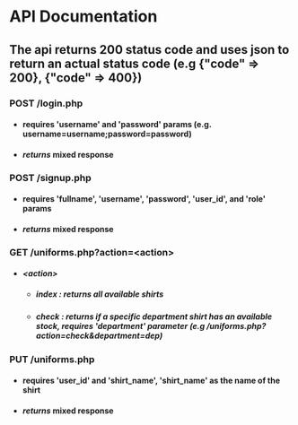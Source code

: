 # API Documentation

## The api returns 200 status code and uses json to return an actual status code (e.g {"code" => 200}, {"code" => 400})

### POST /login.php
- #### requires 'username' and 'password' params (e.g. username=username;password=password)
- #### *returns* mixed response
### POST /signup.php
- #### requires 'fullname', 'username', 'password', 'user_id', and 'role' params
- #### *returns* mixed response


### GET /uniforms.php?action=\<action\>
- #### *\<action\>*
    - ##### index : returns all available shirts
    - ##### check : returns if a specific department shirt has an available stock, requires 'department' parameter (e.g /uniforms.php?action=check&department=dep)
### PUT /uniforms.php
- #### requires 'user_id' and 'shirt_name', 'shirt_name' as the name of the shirt
- #### *returns* mixed response
